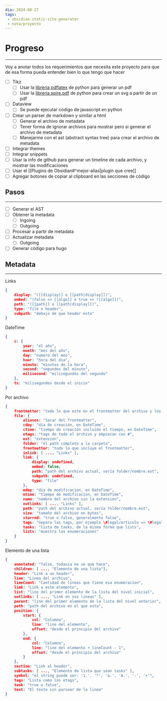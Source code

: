 ```yaml
---
dia: 2024-08-27
tags: 
 - obsidian-static-site-generator
 - nota/proyecto 
---
```

# Progreso
---
Voy a anotar todos los requerimientos que necesita este proyecto para que de esa forma pueda entender bien lo que tengo que hacer

- [ ] Tikz
    - [ ] Usar la [libreria pdflatex](https://pypi.org/project/pdflatex/) de python para generar un pdf 
    - [ ] Usar la [libreria spire.pdf](https://medium.com/@alice.yang_10652/convert-svg-to-pdf-or-pdf-to-svg-with-python-d8e7c03fb82a) de python para crear un svg a partir de un pdf
- [ ] Dataview
    - [ ] Se puede ejecutar código de javascript en python
- [ ] Crear un parser de markdown y similar a html
    - [ ] Generar el archivo de metadata
    - [ ] Tener forma de ignorar archivos para mostrar pero si generar el archivo de metadata
    - [ ] Manejarme con el ast (abstract syntax tree) para crear el archivo de metadata
- [ ] Integrar themes
- [ ] Integrar snippets
- [ ] Usar la info de github para generar un timeline de cada archivo, y mostrar las modificaciones
- [ ] Usar el [[Plugins de Obsidian#^mejor-alias|plugin que cree]]
- [ ] Agregar botones de copiar al clipboard en las secciones de código

## Pasos
---
- [ ] Generar el AST
- [ ] Obtener la metadata
    - [ ] Ingoing
    - [ ] Outgoing
- [ ] Procesar a partir de metadata
- [ ] Actualizar metadata
    - [ ] Outgoing
- [ ] Generar código para hugo

## Metadata
---
Links
```JSON
{
    display: "([[display]] o [[path|display]])",
    embed: "(false => [[algo]] o true => ![[algo]])",
    path: "([[path]] o [[path|display]])",
    type: "file o header",
    subpath: "debajo de que header esta"
}
```

DateTime
```JSON
{
    c: {
        year: "el año",
        month: "mes del año",
        day: "numero del mes",
        hour: "hora del dia",
        minute: "minutos de la hora",
        second: "segundos del minuto",
        milisecond: "milisegundos del segundo"
    },
    ts: "milisegundos desde el inicio"
}
```

Por archivo
```JSON
{
    frontmatter: "todo lo que este en el frontmatter del archivo y los que sean del estilo [nombre:: valor]",
    file: {
        aliases: "Sacar del frontmatter",
        cday: "dia de creación, en DateTime",
        ctime: "tiempo de creación incluido el tiempo, en DateTime",
        etags: "tags de todo el archivo y empiezan con #",
        ext: "extensión",
        folder: "el path completo a la carpeta",
        frontmatter: "todo lo que incluye el frontmatter",
        inlink: [ ..., "Links" ],
        link: {
            display: undefined,
            embed: false,
            path: "path del archivo actual, sería folder/nombre.ext",
            subpath: undefined,
            type: "file"
        },
        mday: "dia de modificacion, en DateTime",
        mtime: "tiempo de modificacion, en DateTime",
        name: "nombre del archivo sin la extension",
        outlinks: [ ..., "Links" ],
        path: "path del archivo actual, sería folder/nombre.ext",
        size: "tamaño del archivo en bytes",
        starred: "true o false, generalmente false",
        tags: "Separa las tags, por ejemplo \#legal/articulo => \#legal y \#legal/articulo",
        tasks: "lista de tasks, de la misma forma que lists",
        lists: "muestra las enumeraciones"
    }
}
```

Elemento de una lista
```JSON
{
    annotated: "false, todavia no se que hace",
    children: [ ..., "Elemento de una lista"],
    header: "Link a un header",
    line: "Linea del archivo",
    lineCount: "Cantidad de lineas que tiene esa enumeracion",
    link: "Link a este elemento",
    list: "line del primer elemento de la lista del nivel inicial",
    outlinks: [ ..., "Link en sus lineas" ],
    parent: "line del primer elemento de la lista del nivel anterior",
    path: "path del archivo en el que esta",
    position: {
        start: {
            col: "Columna",
            line: "line del elemento",
            offset: "desde el principio del archivo"
        },
        end: {
            col: "Columna",
            line: "line del elemento + lineCount - 1",
            offset: "desde el principio del archivo"
        }
    },
    section: "Link al header",
    subtasks: [ ..., "Elemento de lista que sean tasks" ],
    symbol: "el string puede ser: '1.', '*', 'a.', 'A.', '-', '+'",
    tags: "Lista como los etags",
    task: "true o false",
    text: "El texto sin parsear de la linea"
}
```